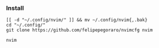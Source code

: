 ### Install
```shell
[[ -d "~/.config/nvim/" ]] && mv ~/.config/nvim{,.bak} 
cd "~/.config/"
git clone https://github.com/felipepegoraro/nvimcfg nvim
```
```shell 
nvim
```

